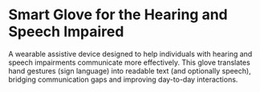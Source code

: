 # Smart Glove for the Hearing and Speech Impaired
A wearable assistive device designed to help individuals with hearing and speech impairments communicate more effectively. This glove translates hand gestures (sign language) into readable text (and optionally speech), bridging communication gaps and improving day-to-day interactions.
